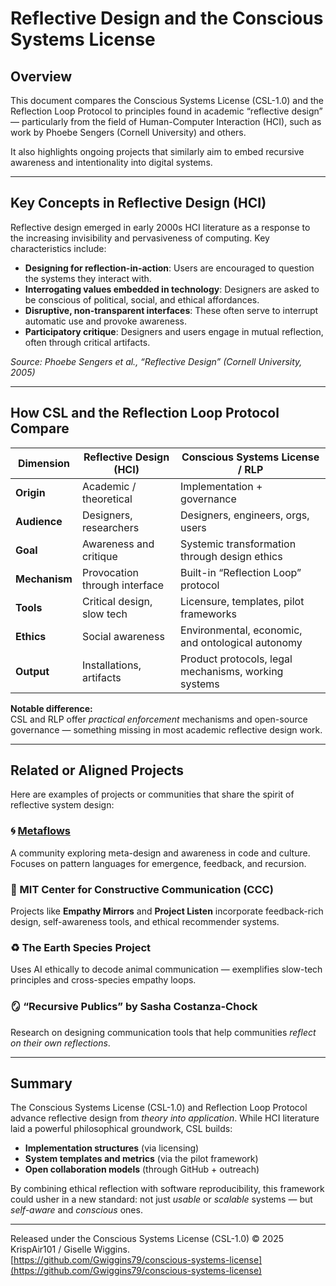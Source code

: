 # Reflective Design and the Conscious Systems License

## Overview

This document compares the Conscious Systems License (CSL-1.0) and the Reflection Loop Protocol to principles found in academic “reflective design” — particularly from the field of Human-Computer Interaction (HCI), such as work by Phoebe Sengers (Cornell University) and others.

It also highlights ongoing projects that similarly aim to embed recursive awareness and intentionality into digital systems.

---

## Key Concepts in Reflective Design (HCI)

Reflective design emerged in early 2000s HCI literature as a response to the increasing invisibility and pervasiveness of computing. Key characteristics include:

- **Designing for reflection-in-action**: Users are encouraged to question the systems they interact with.
- **Interrogating values embedded in technology**: Designers are asked to be conscious of political, social, and ethical affordances.
- **Disruptive, non-transparent interfaces**: These often serve to interrupt automatic use and provoke awareness.
- **Participatory critique**: Designers and users engage in mutual reflection, often through critical artifacts.

*Source: Phoebe Sengers et al., “Reflective Design” (Cornell University, 2005)*

---

## How CSL and the Reflection Loop Protocol Compare

| Dimension | Reflective Design (HCI) | Conscious Systems License / RLP |
|----------|--------------------------|-------------------------------|
| **Origin** | Academic / theoretical | Implementation + governance |
| **Audience** | Designers, researchers | Designers, engineers, orgs, users |
| **Goal** | Awareness and critique | Systemic transformation through design ethics |
| **Mechanism** | Provocation through interface | Built-in “Reflection Loop” protocol |
| **Tools** | Critical design, slow tech | Licensure, templates, pilot frameworks |
| **Ethics** | Social awareness | Environmental, economic, and ontological autonomy |
| **Output** | Installations, artifacts | Product protocols, legal mechanisms, working systems |

**Notable difference:**  
CSL and RLP offer *practical enforcement* mechanisms and open-source governance — something missing in most academic reflective design work.

---

## Related or Aligned Projects

Here are examples of projects or communities that share the spirit of reflective system design:

### 🌀 [Metaflows](https://metaflows.org/)
A community exploring meta-design and awareness in code and culture. Focuses on pattern languages for emergence, feedback, and recursion.

### 🧠 MIT Center for Constructive Communication (CCC)
Projects like **Empathy Mirrors** and **Project Listen** incorporate feedback-rich design, self-awareness tools, and ethical recommender systems.

### ♻️ The Earth Species Project
Uses AI ethically to decode animal communication — exemplifies slow-tech principles and cross-species empathy loops.

### 🪞 “Recursive Publics” by Sasha Costanza-Chock
Research on designing communication tools that help communities *reflect on their own reflections*.

---

## Summary

The Conscious Systems License (CSL-1.0) and Reflection Loop Protocol advance reflective design from *theory into application*. While HCI literature laid a powerful philosophical groundwork, CSL builds:

- **Implementation structures** (via licensing)
- **System templates and metrics** (via the pilot framework)
- **Open collaboration models** (through GitHub + outreach)

By combining ethical reflection with software reproducibility, this framework could usher in a new standard: not just *usable* or *scalable* systems — but *self-aware* and *conscious* ones.

---

Released under the Conscious Systems License (CSL-1.0) © 2025 KrispAir101 / Giselle Wiggins.  
[https://github.com/Gwiggins79/conscious-systems-license](https://github.com/Gwiggins79/conscious-systems-license)

